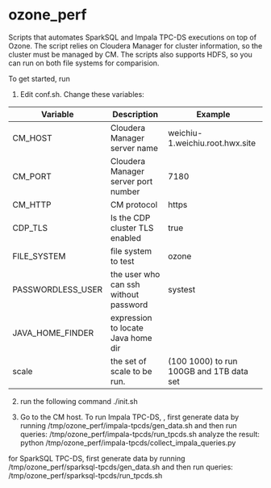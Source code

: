 # ozone_perf

Scripts that automates SparkSQL and Impala TPC-DS executions on top of Ozone. The script relies on Cloudera Manager for cluster information, so the cluster must be managed by CM. The scripts also supports HDFS, so you can run on both file systems for comparision.

To get started, run 

1. Edit conf.sh. Change these variables: 

| Variable              | Description                          | Example                                 |
|-----------------------|--------------------------------------|-----------------------------------------|
| CM_HOST               | Cloudera Manager server name         | weichiu-1.weichiu.root.hwx.site         |
| CM_PORT               | Cloudera Manager server port number  | 7180                                    |
| CM_HTTP               | CM protocol                          | https                                   |
| CDP_TLS               | Is the CDP cluster TLS enabled       | true                                    |
| FILE_SYSTEM           | file system to test                  | ozone                                   |
| PASSWORDLESS_USER     | the user who can ssh without password| systest                                 |
| JAVA_HOME_FINDER      | expression to locate Java home dir   |                                         |
| scale                 | the set of scale to be run.          | (100 1000) to run 100GB and 1TB data set|

2. run the following command
./init.sh

3. Go to the CM host. To run Impala TPC-DS, , first generate data by running /tmp/ozone_perf/impala-tpcds/gen_data.sh
and then run queries: /tmp/ozone_perf/impala-tpcds/run_tpcds.sh
analyze the result: python /tmp/ozone_perf/impala-tpcds/collect_impala_queries.py

for SparkSQL TPC-DS, first generate data by running /tmp/ozone_perf/sparksql-tpcds/gen_data.sh
and then run queries: /tmp/ozone_perf/sparksql-tpcds/run_tpcds.sh
